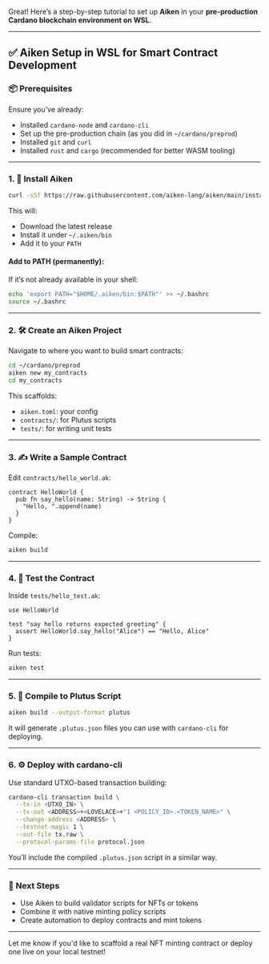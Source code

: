Great! Here’s a step-by-step tutorial to set up **Aiken** in your **pre-production Cardano blockchain environment on WSL**.

---

## ✅ Aiken Setup in WSL for Smart Contract Development

### 📦 Prerequisites
Ensure you’ve already:
- Installed `cardano-node` and `cardano-cli`
- Set up the pre-production chain (as you did in `~/cardano/preprod`)
- Installed `git` and `curl`
- Installed `rust` and `cargo` (recommended for better WASM tooling)

---

### 1. 🚀 Install Aiken

```bash
curl -sSf https://raw.githubusercontent.com/aiken-lang/aiken/main/install.sh | bash
```

This will:
- Download the latest release
- Install it under `~/.aiken/bin`
- Add it to your `PATH`

#### Add to PATH (permanently):
If it’s not already available in your shell:

```bash
echo 'export PATH="$HOME/.aiken/bin:$PATH"' >> ~/.bashrc
source ~/.bashrc
```

---

### 2. 🛠️ Create an Aiken Project

Navigate to where you want to build smart contracts:

```bash
cd ~/cardano/preprod
aiken new my_contracts
cd my_contracts
```

This scaffolds:
- `aiken.toml`: your config
- `contracts/`: for Plutus scripts
- `tests/`: for writing unit tests

---

### 3. ✍️ Write a Sample Contract

Edit `contracts/hello_world.ak`:
```aiken
contract HelloWorld {
  pub fn say_hello(name: String) -> String {
    "Hello, ".append(name)
  }
}
```

Compile:
```bash
aiken build
```

---

### 4. 🧪 Test the Contract

Inside `tests/hello_test.ak`:
```aiken
use HelloWorld

test "say hello returns expected greeting" {
  assert HelloWorld.say_hello("Alice") == "Hello, Alice"
}
```

Run tests:
```bash
aiken test
```

---

### 5. 🔐 Compile to Plutus Script

```bash
aiken build --output-format plutus
```

It will generate `.plutus.json` files you can use with `cardano-cli` for deploying.

---

### 6. ⚙️ Deploy with cardano-cli

Use standard UTXO-based transaction building:
```bash
cardano-cli transaction build \
  --tx-in <UTXO_IN> \
  --tx-out <ADDRESS>+<LOVELACE>+"1 <POLICY_ID>.<TOKEN_NAME>" \
  --change-address <ADDRESS> \
  --testnet-magic 1 \
  --out-file tx.raw \
  --protocol-params-file protocol.json
```

You’ll include the compiled `.plutus.json` script in a similar way.

---

### 🧭 Next Steps
- Use Aiken to build validator scripts for NFTs or tokens
- Combine it with native minting policy scripts
- Create automation to deploy contracts and mint tokens

---

Let me know if you'd like to scaffold a real NFT minting contract or deploy one live on your local testnet!
